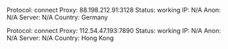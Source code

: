 Protocol: connect
Proxy: 88.198.212.91:3128
Status: working
IP: N/A
Anon: N/A
Server: N/A
Country: Germany

Protocol: connect
Proxy: 112.54.47.193:7890
Status: working
IP: N/A
Anon: N/A
Server: N/A
Country: Hong Kong

